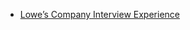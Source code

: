  - [Lowe’s Company Interview Experience](https://www.geeksforgeeks.org/lowes-company-interview-experience/)